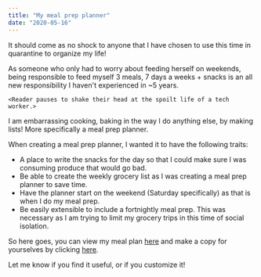 ```yaml
---
title: "My meal prep planner"
date: "2020-05-16"
---
```


It should come as no shock to anyone that I have chosen to use this time in quarantine to organize my life!

As someone who only had to worry about feeding herself on weekends, being responsible to feed myself 3 meals, 7 days a weeks + snacks is an all new responsibility I haven't experienced in ~5 years. 

`<Reader pauses to shake their head at the spoilt life of a tech worker.>`

I am embarrassing cooking, baking in the way I do anything else, by making lists! More specifically a meal prep planner. 

When creating a meal prep planner, I wanted it to have the following traits:
- A place to write the snacks for the day so that I could make sure I was consuming produce that would go bad.
- Be able to create the weekly grocery list as I was creating a meal prep planner to save time. 
- Have the planner start on the weekend (Saturday specifically) as that is when I do my meal prep.
- Be easily extensible to include a fortnightly meal prep. This was necessary as I am trying to limit my grocery trips in this time of social isolation.

So here goes, you can view my meal plan [here](https://drive.google.com/file/d/1Z0HIzC8i90GckV1KPP3rEysUzHgM1veF/view?usp=sharing) and make a copy for yourselves by clicking [here](https://docs.google.com/document/d/19KpfGdN0aDWleNdtp7aUbs5hTrD1YDk4oO2FiFJF5AE/copy).

Let me know if you find it useful, or if you customize it! 